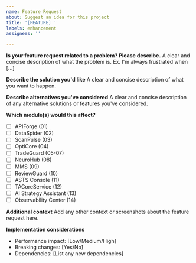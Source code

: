 ```yaml
---
name: Feature Request
about: Suggest an idea for this project
title: '[FEATURE] '
labels: enhancement
assignees: ''

---
```


**Is your feature request related to a problem? Please describe.**
A clear and concise description of what the problem is. Ex. I'm always frustrated when [...]

**Describe the solution you'd like**
A clear and concise description of what you want to happen.

**Describe alternatives you've considered**
A clear and concise description of any alternative solutions or features you've considered.

**Which module(s) would this affect?**
- [ ] APIForge (01)
- [ ] DataSpider (02)
- [ ] ScanPulse (03)
- [ ] OptiCore (04)
- [ ] TradeGuard (05-07)
- [ ] NeuroHub (08)
- [ ] MMS (09)
- [ ] ReviewGuard (10)
- [ ] ASTS Console (11)
- [ ] TACoreService (12)
- [ ] AI Strategy Assistant (13)
- [ ] Observability Center (14)

**Additional context**
Add any other context or screenshots about the feature request here.

**Implementation considerations**
- Performance impact: [Low/Medium/High]
- Breaking changes: [Yes/No]
- Dependencies: [List any new dependencies]